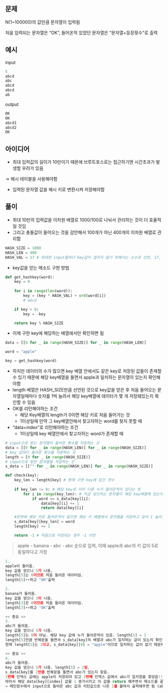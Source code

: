 ## 문제

N(1~100000)의 값만큼 문자열이 입력됨

처음 입력되는 문자열은 “OK”, 들어온적 있었던 문자열은 “문자열+등장횟수”로 출력

## 예시

input

```python
5
abcd
abc
abcd
abcd
ab
```

output

```python
OK
OK
abcd1
abcd2
OK
```

## 아이디어

- 최대 입력값의 길이가 10만이기 때문에 브루트포스로는 접근하기엔 시간초과가 발생할 우려가 있음

→ 해시 테이블을 사용해야함

- 입력된 문자열 값을 해시 키로 변환시켜 저장해야함

## 풀이

- 최대 10만의 입력값을 이차원 배열로 1000/100로 나눠서 관리하는 것이 더 효율적일 것임
- 그리고 충돌값이 들어오는 것을 감안해서 100개가 아닌 400개의 이차원 배열로 관리함

```python
HASH_SIZE = 1000
HASH_LEN = 400
HASH_VAL = 17 # 최대한 input들마다 key값이 겹치지 않기 위해서는 소수로 선언, 17, 19, 23 등
```

- key값을 얻는 메소드 구현 방법

```python
def get_hashkey(word):
	key = 0
	
	for i in range(len(word)):
		key = (key * HASH_VAL) + ord(word[i])
		# abcd

	if key < 0:
		key = -key

	return key % HASH_SIZE
```

- 이제 구한 key에 해당하는 배열에서만 확인하면 됨

```python
data = [[0 for _ in range(HASH_SIZE)] for _ in range(HASH_LEN)]

word = "apple"

key = get_hashkey(word)
```

- 하지만 데이터의 수가 많으면 key 배열 안에서도 같은 key로 저장된 값들이 존재할 수 있기 때문에 해당 key배열을 돌면서 apple과 일치하는 문자열이 있는지 확인해야함
- length 배열은 HASH_SIZE만큼 선언된 것으로 key값을 얻은 후 처음 들어오는 문자열일때마다 숫자를 1씩 늘려서 해당 key배열에 데이터가 몇 개 저장돼있는지 확인할 수 있음
- OK를 리턴해야하는 조건
    - 해당 Key배열의 length가 0이면 해당 키로 처음 들어가는 것
    - 1이상일때 만약 그 key배열안에서 찾고자하는 word를 찾지 못할 때
- “data+index”로 리턴해야하는 조건
    - 1이상일때 key 배열안에서 찾고자하는 word가 존재할 때

```python
# input으로 받는 문자열이 들어온 횟수를 저장하는 곳
data = [[0 for _ in range(HASH_LEN)] for _ in range(HASH_SIZE)]
# key 값마다 들어온 횟수를 저장하는 곳
length = [0 for _ in range(HASH_SIZE)]
# input으로 받은 문자열을 저장하는 곳
s_data = [["" for _ in range(HASH_LEN)] for _ in range(HASH_SIZE)]
```

```python
def check(key):
	key_len = length[key] # 현재 구한 key에 담긴 갯수
	
	if key_len != 0: # 해당 key로 이미 다른 수가 들어온적이 있다는 뜻
		for i in range(key_len): # 지금 넣으려는 문자열이 해당 key배열에 있는지 확인
			if word == s_data[key][i]:
				data[key][i] += 1
				return data[key][i]

	#만약에 해당 키로 들어온적이 없으면 해당 키 배열에서 문자열을 저장하고 길이 1 늘리기
	s_data[key][key_len] = word
	length[key] += 1

	return -1 # 처음으로 저장되는 경우 -1 리턴
```

> apple - banana - abc - abc 순으로 입력, 이때 apple과 abc의 키 값이 5로 동일하다고 가정
> 

```python
1.
apple이 들어옴.
key 값을 얻으니 5가 나옴.
length[5]는 0이므로 처음 들어온 데이터임.
length[5]++하고 "OK"출력

2.
banana가 들어옴.
key 값을 얻으니 3이 나옴.
length[3]은 0이므로 처음 들어온 데이터임.
length[3]++하고 "OK"출력

<< 중요 >>
3.
abc가 들어옴.
key 값을 얻으니 5가 나옴.
length[5]는 0이 아님. 해당 key 값에 누가 들어온적이 있음. length[5] = 1
length[5]만큼 반복문을 돌면서 s_data[key]의 배열과 abc가 일치하는 값이 있는지 확인함.
현재 length[5]는 1이고, s_data[key][0] = "apple"이므로 일치하는 값이 없기 때문에 length[5]를 1 증가시키고 s_data[key][length[5]]에 abc를 넣고 "OK"출력

<< 중요 >>
4.
abc가 들어옴.
key 값을 얻으니 5가 나옴. length[5] = 2임.
s_data[key]를 2만큼 반복문을 돌면서 abc가 있는지 찾음.
1번째 인덱스 값에는 apple이 저장되어 있고 2번째 인덱스 값에서 abc가 일치함을 찾았음!!
따라서 해당 data[key][index] 값을 1 증가시키고 이 값을 return 해주면서 메소드를 끝냄
→ 메인함수에서 input으로 들어온 abc 값과 리턴값으로 나온 1을 붙여서 출력해주면 됨 (abc1)
```